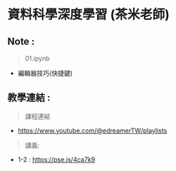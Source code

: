 # 資料科學深度學習 (茶米老師)

## Note :
>01.ipynb
- 編輯器技巧(快捷鍵)



## 教學連結 :

> 課程連結
- https://www.youtube.com/@edreamerTW/playlists

> 講義:
- 1-2 : https://pse.is/4ca7k9
